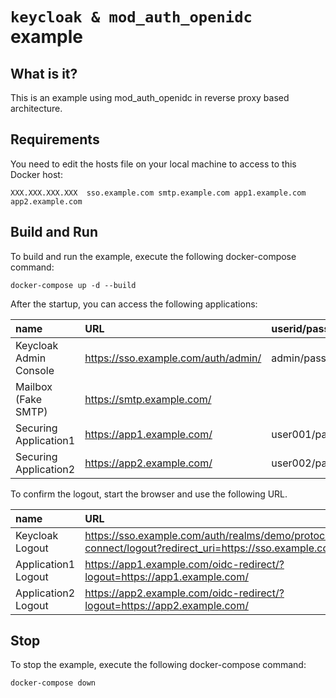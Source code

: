 `keycloak & mod_auth_openidc` example
======================

What is it?
-----------

This is an example using mod_auth_openidc in reverse proxy based architecture.


Requirements
-----------

You need to edit the hosts file on your local machine to access to this Docker host:

   ````
   XXX.XXX.XXX.XXX	sso.example.com smtp.example.com app1.example.com app2.example.com
   ````


Build and Run
-----------

To build and run the example, execute the following docker-compose command:

   ````
   docker-compose up -d --build
   ````

After the startup, you can access the following applications:

|name|URL|userid/passsword|
|:--|:--|:--|
|Keycloak Admin Console|https://sso.example.com/auth/admin/|admin/password|
|Mailbox (Fake SMTP)|https://smtp.example.com/|
|Securing Application1|https://app1.example.com/|user001/password|
|Securing Application2|https://app2.example.com/|user002/password|


To confirm the logout, start the browser and use the following URL.

|name|URL|
|:--|:--|
|Keycloak Logout|https://sso.example.com/auth/realms/demo/protocol/openid-connect/logout?redirect_uri=https://sso.example.com/|
|Application1 Logout|https://app1.example.com/oidc-redirect/?logout=https://app1.example.com/|
|Application2 Logout|https://app2.example.com/oidc-redirect/?logout=https://app2.example.com/|


Stop
-----------

To stop the example, execute the following docker-compose command:

   ````
   docker-compose down
   ````
